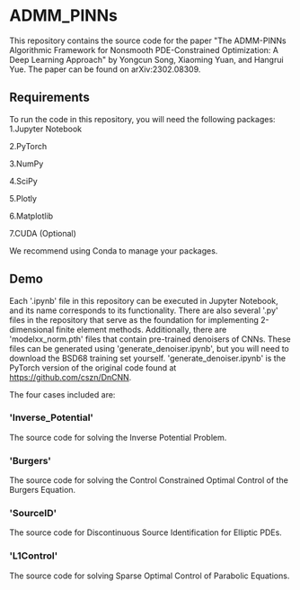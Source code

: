 # ADMM_PINNs
This repository contains the source code for the paper "The ADMM-PINNs Algorithmic Framework for Nonsmooth PDE-Constrained Optimization: A Deep Learning Approach" by Yongcun Song, Xiaoming Yuan, and Hangrui Yue. The paper can be found on arXiv:2302.08309.
## Requirements
To run the code in this repository, you will need the following packages:
1.Jupyter Notebook

2.PyTorch

3.NumPy

4.SciPy

5.Plotly

6.Matplotlib

7.CUDA (Optional)

We recommend using Conda to manage your packages.
## Demo
Each '.ipynb' file in this repository can be executed in Jupyter Notebook, and its name corresponds to its functionality. There are also several '.py' files in the repository that serve as the foundation for implementing 2-dimensional finite element methods. Additionally, there are 'modelxx_norm.pth' files that contain pre-trained denoisers of CNNs. These files can be generated using 'generate_denoiser.ipynb', but you will need to download the BSD68 training set yourself. 'generate_denoiser.ipynb' is the PyTorch version of the original code found at https://github.com/cszn/DnCNN.

The four cases included are:
### 'Inverse_Potential'
The source code for solving the Inverse Potential Problem.
### 'Burgers'
The source code for solving the Control Constrained Optimal Control of the Burgers Equation.
### 'SourceID'
The source code for Discontinuous Source Identification for Elliptic PDEs.
### 'L1Control'
The source code for solving Sparse Optimal Control of Parabolic Equations. 
